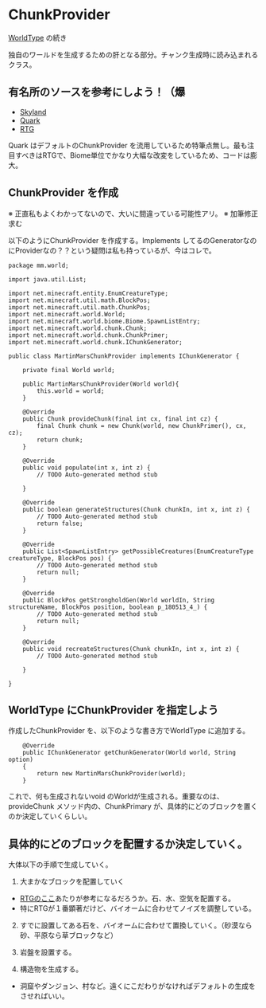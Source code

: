 
# ChunkProvider

[WorldType](./worldtype.md) の続き

独自のワールドを生成するための肝となる部分。チャンク生成時に読み込まれるクラス。

## 有名所のソースを参考にしよう！（爆

 - [Skyland](https://github.com/kegare/Skyland/blob/master/skyland/world/ChunkProviderSkyland.java)
 - [Quark](https://github.com/Vazkii/Quark/blob/master/src/main/java/vazkii/quark/world/world/WorldTypeRealistic.java)
  - [RTG](https://github.com/Team-RTG/Realistic-Terrain-Generation/tree/1.11.2-dev/src/main/java/rtg/world/gen)

 Quark はデフォルトのChunkProvider を流用しているため特筆点無し。最も注目すべきはRTGで、Biome単位でかなり大幅な改変をしているため、コードは膨大。


## ChunkProvider を作成

※ 正直私もよくわかってないので、大いに間違っている可能性アリ。
※ 加筆修正求む

以下のようにChunkProvider を作成する。Implements してるのGeneratorなのにProviderなの？？という疑問は私も持っているが、今はコレで。

```
package mm.world;

import java.util.List;

import net.minecraft.entity.EnumCreatureType;
import net.minecraft.util.math.BlockPos;
import net.minecraft.util.math.ChunkPos;
import net.minecraft.world.World;
import net.minecraft.world.biome.Biome.SpawnListEntry;
import net.minecraft.world.chunk.Chunk;
import net.minecraft.world.chunk.ChunkPrimer;
import net.minecraft.world.chunk.IChunkGenerator;

public class MartinMarsChunkProvider implements IChunkGenerator {
	
	private final World world;
	
	public MartinMarsChunkProvider(World world){
		this.world = world;
	}

	@Override
	public Chunk provideChunk(final int cx, final int cz) {
		final Chunk chunk = new Chunk(world, new ChunkPrimer(), cx, cz);
		return chunk;
	}

	@Override
	public void populate(int x, int z) {
		// TODO Auto-generated method stub

	}

	@Override
	public boolean generateStructures(Chunk chunkIn, int x, int z) {
		// TODO Auto-generated method stub
		return false;
	}

	@Override
	public List<SpawnListEntry> getPossibleCreatures(EnumCreatureType creatureType, BlockPos pos) {
		// TODO Auto-generated method stub
		return null;
	}

	@Override
	public BlockPos getStrongholdGen(World worldIn, String structureName, BlockPos position, boolean p_180513_4_) {
		// TODO Auto-generated method stub
		return null;
	}

	@Override
	public void recreateStructures(Chunk chunkIn, int x, int z) {
		// TODO Auto-generated method stub

	}

}
```

## WorldType にChunkProvider を指定しよう

作成したChunkProvider を、以下のような書き方でWorldType に追加する。

```
	@Override
	public IChunkGenerator getChunkGenerator(World world, String option)
	{
		return new MartinMarsChunkProvider(world);
	}

```

これで、何も生成されないvoid のWorldが生成される。重要なのは、provideChunk メソッド内の、ChunkPrimary が、具体的にどのブロックを置くのか決定していくらしい。

## 具体的にどのブロックを配置するか決定していく。

大体以下の手順で生成していく。

1. 大まかなブロックを配置していく
  - [RTGのここ](https://github.com/Team-RTG/Realistic-Terrain-Generation/blob/1.11.2-dev/src/main/java/rtg/world/gen/ChunkProviderRTG.java#L416)あたりが参考になるだろうか。石、水、空気を配置する。
  - 特にRTGが１番顕著だけど、バイオームに合わせてノイズを調整している。

2. すでに設置してある石を、バイオームに合わせて置換していく。（砂漠なら砂、平原なら草ブロックなど）

3. 岩盤を設置する。

4. 構造物を生成する。
 - 洞窟やダンジョン、村など。遠くにこだわりがなければデフォルトの生成をさせればいい。

